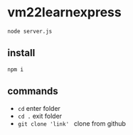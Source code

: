 # vm22learnexpress
 `node server.js`

## install
`npm i`

## commands
- `cd` enter folder
- `cd .` exit folder
- `git clone 'link' ` clone from github
